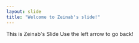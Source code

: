 ```yaml
---
layout: slide
title: "Welcome to Zeinab's slide!"
---
```

This is Zeinab's Slide
Use the left arrow to go back!
